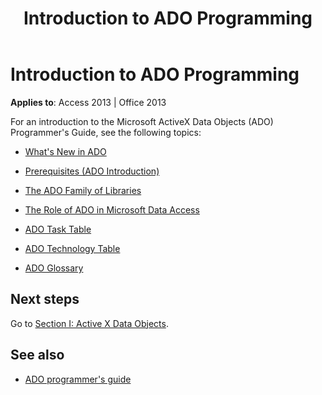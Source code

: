 ﻿---
title: Introduction to ADO Programming
TOCTitle: Introduction
ms:assetid: 40492840-0a03-ed2b-2ae8-f42749ef9b53
ms:mtpsurl: https://msdn.microsoft.com/library/JJ249181(v=office.15)
ms:contentKeyID: 48544423
ms.date: 09/18/2015
mtps_version: v=office.15
---

# Introduction to ADO Programming

**Applies to**: Access 2013 | Office 2013

For an introduction to the Microsoft ActiveX Data Objects (ADO) Programmer's Guide, see the following topics:

- [What's New in ADO](what-s-new-in-ado.md)

- [Prerequisites (ADO Introduction)](prerequisites-ado-introduction.md)

- [The ADO Family of Libraries](the-ado-family-of-libraries.md)

- [The Role of ADO in Microsoft Data Access](the-role-of-ado-in-microsoft-data-access.md)

- [ADO Task Table](ado-task-table.md)

- [ADO Technology Table](ado-technology-table.md)

- [ADO Glossary](ado-glossary.md)

## Next steps

Go to [Section I: Active X Data Objects](section-i-activex-data-objects.md).

## See also

- [ADO programmer's guide](ado-programmer-s-guide.md)